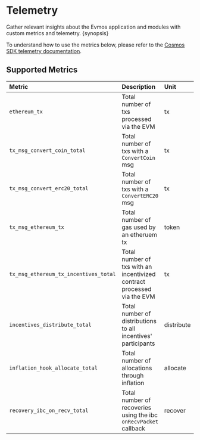 <!--
order: 3
-->

# Telemetry

Gather relevant insights about the Evmos application and modules with custom metrics and telemetry. {synopsis}

To understand how to use the metrics below, please refer to the [Cosmos SDK telemetry documentation](https://docs.cosmos.network/master/core/telemetry.html).

## Supported Metrics

| Metric                                | Description                                                             | Unit       | Type    |
| :------------------------------------ | :---------------------------------------------------------------------- | :--------- | :------ |
| `ethereum_tx`                         | Total number of txs processed via the EVM                               | tx         | counter |
| `tx_msg_convert_coin_total`           | Total number of txs with a `ConvertCoin` msg                            | tx         | counter |
| `tx_msg_convert_erc20_total`          | Total number of txs with a `ConvertERC20` msg                           | tx         | counter |
| `tx_msg_ethereum_tx`                  | Total number of gas used by an etheruem tx                              | token      | gauge   |
| `tx_msg_ethereum_tx_incentives_total` | Total number of txs with an incentivized contract processed via the EVM | tx         | counter |
| `incentives_distribute_total`         | Total number of distributions to all incentives' participants           | distribute | counter |
| `inflation_hook_allocate_total`       | Total number of allocations through inflation                           | allocate   | counter |
| `recovery_ibc_on_recv_total`          | Total number of recoveries using the ibc `onRecvPacket` callback        | recover    | counter |